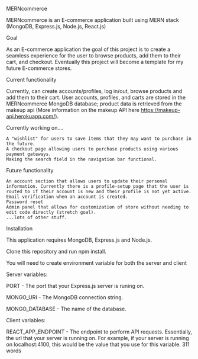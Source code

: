 

MERNcommerce

MERNcommerce is an E-commerce application built using MERN stack (MongoDB, Express.js, Node.js, React.js)

Goal

As an E-commerce application the goal of this project is to create a seamless experience for the user to browse products, add them to their cart, and checkout. Eventually this project will become a template for my future E-commerce stores.

Current functionality

Currently, can create accounts/profiles, log in/out, browse products and add them to their cart. User accounts,  profiles, and carts are stored in the MERNcommerce MongoDB database; product data is retrieved from the makeup api (More information on the makeup API here https://makeup-api.herokuapp.com/).

Currently working on....

    A "wishlist" for users to save items that they may want to purchase in the future.
    A checkout page allowing users to purchase products using various payment gateways.
    Making the search field in the navigation bar functional.

Future functionality

    An account section that allows users to update their personal information. Currently there is a profile-setup page that the user is routed to if their account is new and their profile is not yet active.
    Email verification when an account is created.
    Password reset
    Admin panel that allows for customization of store without needing to edit code directly (stretch goal).
    ...lots of other stuff.

Installation

This application requires MongoDB, Express.js and Node.js.

Clone this repository and run npm install.

You will need to create environment variable for both the server and client

Server variables:

PORT - The port that your Express.js server is runing on.

MONGO_URI  - The MongoDB connection string.

MONGO_DATABASE - The name of the database.

Client variables:

REACT_APP_ENDPOINT - The endpoint to perform API requests. Essentially, the url that your server is running on. For example, if your server is running on localhost:4100, this would be the value that you use for this variable.
311 words
